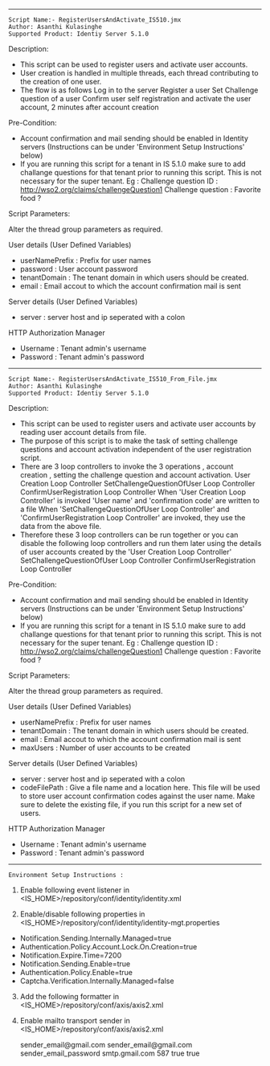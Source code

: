------------------------------------------------------------------------------

    Script Name:- RegisterUsersAndActivate_IS510.jmx
    Author: Asanthi Kulasinghe
    Supported Product: Identiy Server 5.1.0


Description:
- This script can be used to register users and activate user accounts.
- User creation is handled in multiple threads, each thread contributing to the creation of one user.
- The flow is as follows
     	Log in to the server
     	Register a user
     	Set Challenge question of a user
     	Confirm user self registration and activate the user account, 2 minutes after account creation
     
Pre-Condition:
- Account confirmation and mail sending should be enabled in Identity servers (Instructions can be under 'Environment Setup Instructions' below)
- If you are running this script for a tenant in IS 5.1.0 make sure to add challange questions for that tenant prior to running this script. This is not necessary for the super tenant.
  Eg : Challenge question ID : http://wso2.org/claims/challengeQuestion1
       Challenge question : Favorite food ?

Script Parameters:

Alter the thread group parameters as required.

User details (User Defined Variables)
- userNamePrefix : Prefix for user names
- password 	 : User account password
- tenantDomain   : The tenant domain in which users should be created.
- email          : Email accout to which the account confirmation mail is sent

Server details (User Defined Variables)
- server : server host and ip seperated with a colon

HTTP Authorization Manager 
- Username  : Tenant admin's username
- Password  : Tenant admin's password

------------------------------------------------------------------------------

    Script Name:- RegisterUsersAndActivate_IS510_From_File.jmx
    Author: Asanthi Kulasinghe
    Supported Product: Identiy Server 5.1.0


Description:
- This script can be used to register users and activate user accounts by reading user account details from file.
- The purpose of this script is to make the task of setting challenge questions and account activation independent of the user registration script. 
- There are 3 loop controllers to invoke the 3 operations , account creation , setting the challenge question and account activation.
      User Creation Loop Controller
      SetChallengeQuestionOfUser Loop Controller
      ConfirmUserRegistration Loop Controller
  When 'User Creation Loop Controller' is invoked 'User name' and 'confirmation code' are written to a file 
  When 'SetChallengeQuestionOfUser Loop Controller' and 'ConfirmUserRegistration Loop Controller' are invoked, they use the data from the above file.
- Therefore these 3 loop controllers  can be run together or you can disable the following loop controllers and run them later using the details of user accounts created by the 'User Creation Loop Controller'
      SetChallengeQuestionOfUser Loop Controller
      ConfirmUserRegistration Loop Controller
     
Pre-Condition:
- Account confirmation and mail sending should be enabled in Identity servers (Instructions can be under 'Environment Setup Instructions' below)
- If you are running this script for a tenant in IS 5.1.0 make sure to add challange questions for that tenant prior to running this script. This is not necessary for the super tenant.
  Eg : Challenge question ID : http://wso2.org/claims/challengeQuestion1
       Challenge question : Favorite food ?

Script Parameters:

Alter the thread group parameters as required.

User details (User Defined Variables)
- userNamePrefix : Prefix for user names
- tenantDomain   : The tenant domain in which users should be created.
- email          : Email accout to which the account confirmation mail is sent
- maxUsers       : Number of user accounts to be created

Server details (User Defined Variables)
- server : server host and ip seperated with a colon
- codeFilePath   : Give a file name and a location here. This file will be used to store user account confirmation codes against the user name. Make sure to delete the existing file, if you run this script for a new set of users.

HTTP Authorization Manager 
- Username  : Tenant admin's username
- Password  : Tenant admin's password

------------------------------------------------------------------------------

	Environment Setup Instructions :



1. Enable following event listener in <IS_HOME>/repository/conf/identity/identity.xml  

    <EventListener type="org.wso2.carbon.user.core.listener.UserOperationEventListener" name="org.wso2.carbon.identity.mgt.IdentityMgtEventListener" orderId="50" enable="true"/>

2.  Enable/disable following properties in <IS_HOME>/repository/conf/identity/identity­-mgt.properties
-   Notification.Sending.Internally.Managed=true
-   Authentication.Policy.Account.Lock.On.Creation=true
-   Notification.Expire.Time=7200
-   Notification.Sending.Enable=true
-   Authentication.Policy.Enable=true
-   Captcha.Verification.Internally.Managed=false

3.  Add the following formatter in <IS_HOME>/repository/conf/axis/axis2.xml 

    <messageFormatter contentType="text/html" class="org.apache.axis2.transport.http.ApplicationXMLFormatter"/>

4.  Enable mailto transport sender in <IS_HOME>/repository/conf/axis/axis2.xml 

  	 <transportSender name="mailto" class="org.apache.axis2.transport.mail.MailTransportSender">
  	     <parameter name="mail.smtp.from">sender_email@gmail.com</parameter>
  	     <parameter name="mail.smtp.user">sender_email@gmail.com</parameter>
  	     <parameter name="mail.smtp.password">sender_email_password</parameter>
  	     <parameter name="mail.smtp.host">smtp.gmail.com</parameter>
  	     <parameter name="mail.smtp.port">587</parameter>
  	     <parameter name="mail.smtp.starttls.enable">true</parameter>
  	     <parameter name="mail.smtp.auth">true</parameter>
  	 </transportSender>

